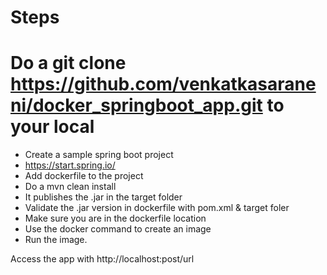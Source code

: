 # Steps

# Do a git clone https://github.com/venkatkasaraneni/docker_springboot_app.git to your local 
 
- Create a sample spring boot project 
- https://start.spring.io/
- Add dockerfile to the project
- Do a mvn clean install
- It publishes the .jar in the target folder
- Validate the .jar version in dockerfile with pom.xml & target foler
- Make sure you are in the dockerfile location
- Use the docker command to create an image 
- Run the image.

Access the app with http://localhost:post/url


